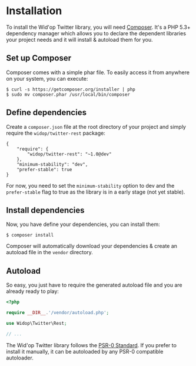 # Installation

To install the Wid'op Twitter library, you will need [Composer](http://getcomposer.org). It's a PHP 5.3+ dependency
manager which allows you to declare the dependent libraries your project needs and it will install & autoload them
for you.

## Set up Composer

Composer comes with a simple phar file. To easily access it from anywhere on your system, you can execute:

```
$ curl -s https://getcomposer.org/installer | php
$ sudo mv composer.phar /usr/local/bin/composer
```

## Define dependencies

Create a ``composer.json`` file at the root directory of your project and simply require the
``widop/twitter-rest`` package:

```
{
    "require": {
        "widop/twitter-rest": "~1.0@dev"
    },
    "minimum-stability": "dev",
    "prefer-stable": true
}
```

For now, you need to set the `minimum-stability` option to dev and the `prefer-stable` flag to true as the library is
in a early stage (not yet stable).

## Install dependencies

Now, you have define your dependencies, you can install them:

```
$ composer install
```

Composer will automatically download your dependencies & create an autoload file in the ``vendor`` directory.

## Autoload

So easy, you just have to require the generated autoload file and you are already ready to play:

``` php
<?php

require __DIR__.'/vendor/autoload.php';

use Widop\Twitter\Rest;

// ...
```

The Wid'op Twitter library follows the [PSR-0 Standard](https://github.com/php-fig/fig-standards/blob/master/accepted/PSR-0.md).
If you prefer to install it manually, it can be autoloaded by any PSR-0 compatible autoloader.
